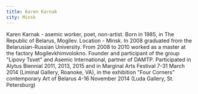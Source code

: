 ```yaml
---
title: Karen Karnak
city: Minsk
---
```


Karen Karnak - asemic worker, poet, non-artist. Born in 1985, in The Republic of Belarus, Mogilev. Location - Minsk. In 2008 graduated from the Belarusian-Russian University. From 2008 to 2010 worked as a master at the factory Mogilevkhimvolokno. Founder and participant of the group "Lipovy Tsvet" and Asemic International, partner of  DAMTP. Participated in Alytus Biennial 2011, 2013, 2015 and in Marginal Arts Festival 7-31 March 2014 (Liminal Gallery, Roanoke, VA), in the exhibition "Four Corners" contemporary Art of Belarus 4-16 November 2014 (Luda Gallery, St. Petersburg)
